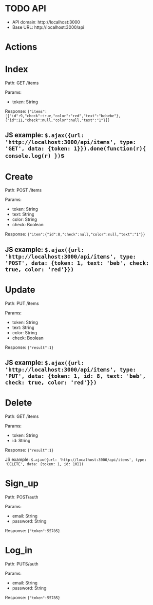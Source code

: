 # TODO API
* API domain: http://localhost:3000
* Base URL:   http://localhost:3000/api

# Actions

# Index
Path: GET /items

Params: 
* token: String

Response:
`{"items":[{"id":9,"check":true,"color":"red","text":"bebebe"},{"id":11,"check":null,"color":null,"text":"1"}]}`

JS example:
`$.ajax({url: 'http://localhost:3000/api/items', type: 'GET', data: {token: 1}}).done(function(r){ console.log(r) })`s
-------------------------------
# Create
Path: POST /items

Params: 
* token: String
* text: String
* color: String
* check: Boolean

Response:
`{"item":{"id":8,"check":null,"color":null,"text":"1"}}`

JS example:
`$.ajax({url: 'http://localhost:3000/api/items', type: 'POST', data: {token: 1, text: 'beb', check: true, color: 'red'}})`
-------------------------------
# Update
Path: PUT /items

Params: 
* token: String
* text: String
* color: String
* check: Boolean

Response:
`{"result":1}`

JS example:
`$.ajax({url: 'http://localhost:3000/api/items', type: 'PUT', data: {token: 1, id: 8, text: 'beb', check: true, color: 'red'}})`
--------------------------------
# Delete
Path: GET /items

Params: 
* token: String
* id: String

Response:
`{"result":1}`

JS example:
`$.ajax({url: 'http://localhost:3000/api/items', type: 'DELETE', data: {token: 1, id: 10}})`

# Sign_up
Path: POST/auth

Params:
* email: String
* password: String

Response:
`{"token":55785}`

# Log_in
Path: PUTS/auth

Params:
* email: String
* password: String

Response:
`{"token":55785}`
